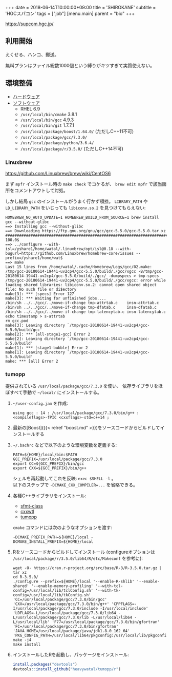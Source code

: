 +++
date = 2018-06-14T10:00:00+09:00
title = 'SHIROKANE'
subtitle = 'HGCスパコン'
tags = ["job"]
[menu.main]
  parent = "bio"
+++

https://supcom.hgc.jp/

## 利用開始

えくせる、ハンコ、郵送。

無料プランはファイル総数1000個という縛りがキツすぎて実質使えない。


## 環境整備

- [ハードウェア](https://supcom.hgc.jp/japanese/sys_const/system-main.html)
- [ソフトウェア](https://supcom.hgc.jp/internal/cgi/version_up_s3/select.cgi)
    - RHEL 6.9
    - `/usr/local/bin/cmake` 3.8.1
    - `/usr/local/bin/gcc` 4.9.3
    - `/usr/local/bin/git` 1.7.7.1
    - `/usr/local/package/boost/1.64.0/` (ただしC++11不可)
    - `/usr/local/package/gcc/7.3.0/`
    - `/usr/local/package/python/3.6.4/`
    - `/usr/local/package/r/3.5.0/` (ただしC++14不可)


### Linuxbrew

https://github.com/Linuxbrew/brew/wiki/CentOS6

まず `mpfr` インストール時の `make check` でコケるが、
`brew edit mpfr` で該当箇所をコメントアウトして対処。

しかし結局 `gcc` のインストールがうまく行かず頓挫。
`LIBRARY_PATH` や `LD_LIBRARY_PATH` をいじっても
`libiconv.so.2` を見つけてもらえない:
```
HOMEBREW_NO_AUTO_UPDATE=1 HOMEBREW_BUILD_FROM_SOURCE=1 brew install gcc --without-glibc
==> Installing gcc --without-glibc
==> Downloading https://ftp.gnu.org/gnu/gcc/gcc-5.5.0/gcc-5.5.0.tar.xz
############################################################################################################################################################ 100.0$
==> ../configure --with-isl=/yshare1/home/watal/.linuxbrew/opt/isl@0.18 --with-bugurl=https://github.com/Linuxbrew/homebrew-core/issues --prefix=/yshare1/home/wat$
==> make
Last 15 lines from /home/watal/.cache/Homebrew/Logs/gcc/02.make:
/tmp/gcc-20180614-19441-uv2cp4/gcc-5.5.0/build/./gcc/xgcc -B/tmp/gcc-20180614-19441-uv2cp4/gcc-5.5.0/build/./gcc/ -dumpspecs > tmp-specs
/tmp/gcc-20180614-19441-uv2cp4/gcc-5.5.0/build/./gcc/xgcc: error while loading shared libraries: libiconv.so.2: cannot open shared object file: No such file or di$ectory
make[3]: *** [specs] Error 127
make[3]: *** Waiting for unfinished jobs....
/bin/sh ../../gcc/../move-if-change tmp-attrtab.c    insn-attrtab.c
/bin/sh ../../gcc/../move-if-change tmp-dfatab.c     insn-dfatab.c
/bin/sh ../../gcc/../move-if-change tmp-latencytab.c insn-latencytab.c
echo timestamp > s-attrtab
rm gcc.pod
make[3]: Leaving directory `/tmp/gcc-20180614-19441-uv2cp4/gcc-5.5.0/build/gcc'
make[2]: *** [all-stage1-gcc] Error 2
make[2]: Leaving directory `/tmp/gcc-20180614-19441-uv2cp4/gcc-5.5.0/build'
make[1]: *** [stage1-bubble] Error 2
make[1]: Leaving directory `/tmp/gcc-20180614-19441-uv2cp4/gcc-5.5.0/build'
make: *** [all] Error 2
```


### tumopp

提供されている `/usr/local/package/gcc/7.3.0` を使い、
依存ライブラリをほぼすべて手動で `~/local/` にインストールする。

1.  `~/user-config.jam` を作成:
    ```
    using gcc : 14 : /usr/local/package/gcc/7.3.0/bin/g++ : <compileflags>-fPIC <cxxflags>-std=c++14 ;
    ```

1.  最新の[Boost]({{< relref "boost.md" >}})をソースコードからビルドしてインストールする

1.  `~/.bachrc` などで以下のような環境変数を定義する:
    ```
    PATH=${HOME}/local/bin:$PATH
    GCC_PREFIX=/usr/local/package/gcc/7.3.0
    export CC=${GCC_PREFIX}/bin/gcc
    export CXX=${GCC_PREFIX}/bin/g++
    ```
    シェルを再起動してこれを反映: `exec $SHELL -l` 。<br>
    以下のステップで `-DCMAKE_CXX_COMPILER=...` を省略できる。

1.  各種C++ライブラリをインストール:
    - [sfmt-class](https://github.com/heavywatal/sfmt-class)
    - [cxxwtl](https://github.com/heavywatal/cxxwtl)
    - [tumopp](https://github.com/heavywatal/tumopp)

    `cmake` コマンドには次のようなオプションを渡す:
    ```
    -DCMAKE_PREFIX_PATH=${HOME}/local -DCMAKE_INSTALL_PREFIX=${HOME}/local
    ```

1.  Rをソースコードからビルドしてインストール
    (configureオプションは `/usr/local/package/r/3.5.0/lib64/R/etc/Makeconf` を参考に):
    ```
    wget -O- https://cran.r-project.org/src/base/R-3/R-3.5.0.tar.gz | tar xz
    cd R-3.5.0/
    ./configure --prefix=${HOME}/local '--enable-R-shlib' '--enable-shared' '--enable-memory-profiling' '--with-tcl-config=/usr/local/lib/tclConfig.sh' '--with-tk-config=/usr/local/lib/tkConfig.sh' 'CC=/usr/local/package/gcc/7.3.0/bin/gcc' 'CXX=/usr/local/package/gcc/7.3.0/bin/g++' 'CPPFLAGS=-I/usr/local/package/gcc/7.3.0/include -I/usr/local/include' 'LDFLAGS=-L/usr/local/package/gcc/7.3.0/lib64 -L/usr/local/package/gcc/7.3.0/lib -L/usr/local/lib64 -L/usr/local/lib' 'F77=/usr/local/package/gcc/7.3.0/bin/gfortran' 'FC=/usr/local/package/gcc/7.3.0/bin/gfortran' 'JAVA_HOME=/usr/local/package/java/jdk1.8.0_162_64' 'PKG_CONFIG_PATH=/usr/local/lib64/pkgconfig:/usr/local/lib/pkgconfig:/usr/local/share/pkgconfig:/usr/lib64/pkgconfig:/usr/lib/pkgconfig:/usr/share/pkgconfig'
    make -j4
    make install
    ```

1.  インストールしたRを起動し、パッケージをインストール:
    ```r
    install.packages("devtools")
    devtools::install_github("heavywatal/tumopp/r")
    ```
